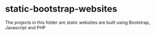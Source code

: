 # static-bootstrap-websites
The projects in this folder are static websites are built using Bootstrap, Javascript and PHP
